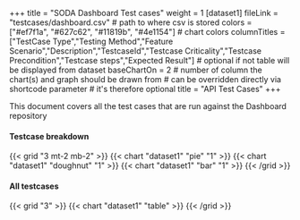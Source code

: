 +++
title = "SODA Dashboard Test cases"
weight = 1
[dataset1]
  fileLink = "testcases/dashboard.csv" # path to where csv is stored
  colors = ["#ef7f1a", "#627c62", "#11819b", "#4e1154"] # chart colors
  columnTitles = ["TestCase Type","Testing Method","Feature Scenario","Description","TestcaseId","Testcase Criticality","Testcase Precondition","Testcase steps","Expected Result"] # optional if not table will be displayed from dataset
  baseChartOn = 2 # number of column the chart(s) and graph should be drawn from # can be overridden directly via shortcode parameter # it's therefore optional
  title = "API Test Cases"
+++

This document covers all the test cases that are run against the Dashboard repository


#### Testcase breakdown
{{< grid "3 mt-2 mb-2" >}}
  {{< chart "dataset1" "pie" "1" >}}
  {{< chart "dataset1" "doughnut" "1" >}}
  {{< chart "dataset1" "bar" "1" >}}
{{< /grid >}}

#### All testcases

{{< grid "3" >}}
  {{< chart "dataset1" "table" >}}
{{< /grid >}}




